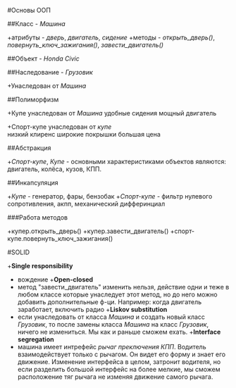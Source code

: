 #Основы ООП

##Класс - *Машина*

+атрибуты - *дверь*, *двигатель*, *сидение*
+методы - *открыть_дверь()*, *повернуть_ключ_зажигания()*, *завести_двигатель()*

##Объект - *Honda Civic*

##Наследование - *Грузовик*

+Унаследован от *Машина*

##Полиморфизм 

+Купе
	унаследован от *Машина*
	удобные сидения
	мощный двигатель

+Спорт-купе
	унаследован от *купе*	
	низкий клиренс
	широкие покрышки
	большая цена

##Абстракция

+*Спорт-купе*, *Купе* - основными характеристиками объектов являются: двигатель, колёса, кузов, КПП.

##Инкапсуляция

+*Купе* - генератор, фары, бензобак
+*Спорт-купе* - фильтр нулевого сопротивления, акпп, механический дифферинциал 

###Работа методов

+купер.открыть_дверь()
+купер.завести_двигатель()
+спорт-купе.повернуть_ключ_зажигания()

#SOLID

+**Single responsibility**
+	вождение
+**Open-closed**
+	метод "завести_двигатель" изменить нельзя, действие одни и теже в любом классе которые унаследует этот метод, но до него можно добавить дополнительные ф-ци. Например: когда двигатель заработает, включить радио
+**Liskov substitution**
+	если унаследовать от класса *Машина* и создать новый класс *Грузовик*, то после замены класса *Машина* на класс *Грузовик*, ничего не измениться. Мы как и раньше сможем ехать.
+**Interface segregation**
+	машина имеет интрефейс *рычаг преключения КПП*. Водитель взаимодействует только с рычагом. Он видет его форму и знает его движение. Изменение интерфейса в целом, затронит водителя, но если разделить большой интерфейс на более мелкие, мы сможем расположение тяг рычага не изменяя движение самого рычага.